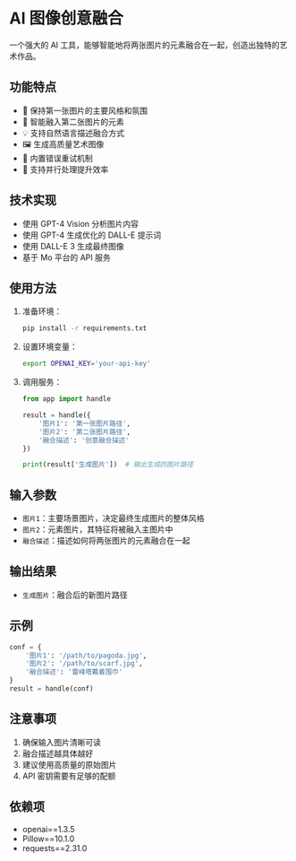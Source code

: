 # AI 图像创意融合

一个强大的 AI 工具，能够智能地将两张图片的元素融合在一起，创造出独特的艺术作品。

## 功能特点

- 🎨 保持第一张图片的主要风格和氛围
- 🔄 智能融入第二张图片的元素
- 💡 支持自然语言描述融合方式
- 🖼️ 生成高质量艺术图像
- 🔁 内置错误重试机制
- 🚀 支持并行处理提升效率

## 技术实现

- 使用 GPT-4 Vision 分析图片内容
- 使用 GPT-4 生成优化的 DALL-E 提示词
- 使用 DALL-E 3 生成最终图像
- 基于 Mo 平台的 API 服务

## 使用方法

1. 准备环境：
   ```bash
   pip install -r requirements.txt
   ```

2. 设置环境变量：
   ```bash
   export OPENAI_KEY='your-api-key'
   ```

3. 调用服务：
   ```python
   from app import handle
   
   result = handle({
       '图片1': '第一张图片路径',
       '图片2': '第二张图片路径',
       '融合描述': '创意融合描述'
   })
   
   print(result['生成图片'])  # 输出生成的图片路径
   ```

## 输入参数

- `图片1`：主要场景图片，决定最终生成图片的整体风格
- `图片2`：元素图片，其特征将被融入主图片中
- `融合描述`：描述如何将两张图片的元素融合在一起

## 输出结果

- `生成图片`：融合后的新图片路径

## 示例

```python
conf = {
    '图片1': '/path/to/pagoda.jpg',
    '图片2': '/path/to/scarf.jpg',
    '融合描述': '雷峰塔戴着围巾'
}
result = handle(conf)
```

## 注意事项

1. 确保输入图片清晰可读
2. 融合描述越具体越好
3. 建议使用高质量的原始图片
4. API 密钥需要有足够的配额

## 依赖项

- openai==1.3.5
- Pillow==10.1.0
- requests==2.31.0